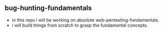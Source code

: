 ## bug-hunting-fundamentals
- in this repo i will be working on absolute web-pentesting-fundamentals.
- i will build things from scratch to grasp the fundamental concepts.
